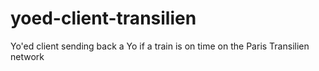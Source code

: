 yoed-client-transilien
======================

Yo'ed client sending back a Yo if a train is on time on the Paris Transilien network
